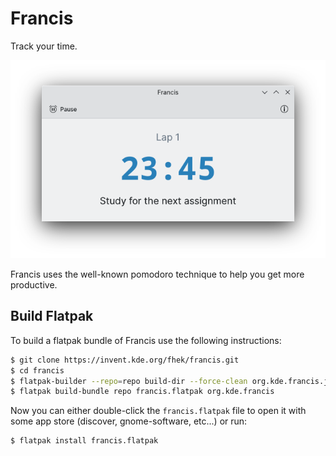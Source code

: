 <!--
    SPDX-FileCopyrightText: 2022 Felipe Kinoshita <kinofhek@gmail.com>
    SPDX-License-Identifier: CC0-1.0
-->

# Francis

Track your time.

![francis window](.gitlab/francis.png)

Francis uses the well-known pomodoro technique to help you get more productive.

## Build Flatpak

To build a flatpak bundle of Francis use the following instructions:

```bash
$ git clone https://invent.kde.org/fhek/francis.git
$ cd francis
$ flatpak-builder --repo=repo build-dir --force-clean org.kde.francis.json
$ flatpak build-bundle repo francis.flatpak org.kde.francis
```

Now you can either double-click the `francis.flatpak` file to open it with
some app store (discover, gnome-software, etc...) or run:

```bash
$ flatpak install francis.flatpak
```
